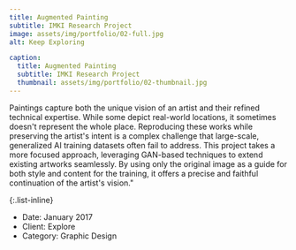 ```yaml
---
title: Augmented Painting
subtitle: IMKI Research Project 
image: assets/img/portfolio/02-full.jpg
alt: Keep Exploring

caption:
  title: Augmented Painting
  subtitle: IMKI Research Project
  thumbnail: assets/img/portfolio/02-thumbnail.jpg
---
```


Paintings capture both the unique vision of an artist and their refined technical expertise. While some depict real-world locations, it sometimes doesn't represent the whole place. Reproducing these works while preserving the artist's intent is a complex challenge that large-scale, generalized AI training datasets often fail to address. This project takes a more focused approach, leveraging GAN-based techniques to extend existing artworks seamlessly. By using only the original image as a guide for both style and content for the training, it offers a precise and faithful continuation of the artist's vision."


{:.list-inline}
- Date: January 2017
- Client: Explore
- Category: Graphic Design

